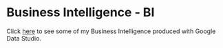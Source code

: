 # Business Intelligence - BI
Click <a href="#" target="_blanket">here</a> to see some of my Business Intelligence produced with Google Data Studio.
